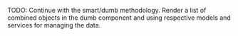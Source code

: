 TODO:
Continue with the smart/dumb methodology.
Render a list of combined objects in the dumb component and using respective models and services for managing the data.